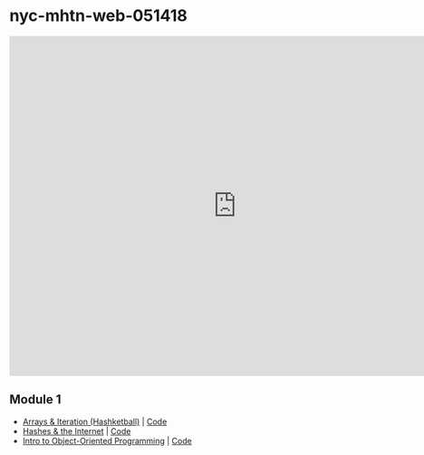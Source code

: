 # nyc-mhtn-web-051418

<iframe src="https://calendar.google.com/calendar/embed?mode=WEEK&amp;height=600&amp;wkst=1&amp;bgcolor=%23FFFFFF&amp;src=flatironschool.com_e3622kp34vqt5navbd4miceago%40group.calendar.google.com&amp;color=%23B1440E&amp;ctz=America%2FNew_York" style="border-width:0" width="800" height="600" frameborder="0" scrolling="no"></iframe>

## Module 1
* [Arrays & Iteration (Hashketball)](https://www.youtube.com/watch?v=WzYLcmShd3E) | [Code](https://github.com/learn-co-students/nyc-mhtn-web-051418/tree/master/01-hashketball-review)
* [Hashes & the Internet](https://youtu.be/iaH4HkYHfW0) | [Code](https://github.com/learn-co-students/nyc-mhtn-web-051418/tree/master/02-hashes-and-the-internet)
* [Intro to Object-Oriented Programming](https://youtu.be/yx98vBrt7ps) | [Code](https://github.com/learn-co-students/nyc-mhtn-web-051418/tree/master/03-intro-oo)
